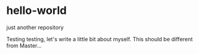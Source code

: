 # hello-world
just another repository

Testing testing, let's write a little bit about myself. 
This should be different from Master...
